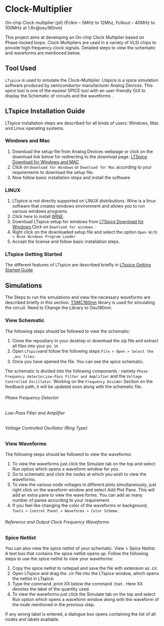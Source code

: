# Clock-Multiplier
On-chip Clock multiplier (pll) (Fclkin – 5MHz to 12Mhz, Fclkout – 40MHz to 100MHz at 1.8v@osu180nm)

This project aims at developing an On-chip Clock Multiplier based on Phase-locked loops. Clock Multipliers are used in a variety of VLSI chips to provide high frequency clock signals. Detailed steps to view the schematic and waveforms are mentioned below.


## Tool Used
```LTspice``` is used to simulate the Clock-Multiplier. Ltspice is a spice
simulation software produced by semiconductor manufacturer Analog Devices. This spice tool
is one of the easiest SPICE tool with an user-friendly GUI to display the Schematic of circuits and the waveforms .

## LTspice Installation Guide
LTspice installation steps are described for all kinds of users: Windows, Mac and Linux operating systems.

### Windows and Mac

1. Download the setup file from Analog Devices webpage or click on the download link below for redirecting to the download page. 
   [LTSpice Download for Windows and MAC](https://www.analog.com/en/design-center/design-tools-and-calculators/ltspice-simulator.html)
2. Click on ```Download for Windows``` or ```Download for Mac```  according to your requirements to download the setup file.
3. Now follow basic installation steps and install the software.

### LINUX

1. LTspice is not directly supported on LINUX distributions. Wine is a linux software that creates windows environment and allows you to run various windows programs.
2. Click here to install [WINE](https://wiki.winehq.org/Download).
3. Download LTspice setup for windows from [LTSpice Download for Windows](https://www.analog.com/en/design-center/design-tools-and-calculators/ltspice-simulator.html).Click on ```Download for windows``` .
4. Right click on the downloaded setup file and select the option ```Open With > Wine Windows Program Loader```
5. Accept the license and follow basic installation steps.

### LTspice Getting Started

The different features of LTspice are described briefly in [LTspice Getting Started Guide](https://www.analog.com/media/en/simulation-models/spice-models/LTspiceGettingStartedGuide.pdf?modelType=spice-models)
## Simulations
The Steps to run the simulations and view the necessary waveforms are described briefly in this section.
[TSMC180nm](https://user.eng.umd.edu/~newcomb/courses/spring2010/303/tsmc180nmcmos.lib) library is used for simulating the circuit. Need to Change the Library to Osu180nm.
### View Schematic 

The following steps should be followed to view the schematic:

1. Clone the repositary in your desktop or download the zip file and extract all files into
your pc. \n
2. Open ``` LTspice ```and follow the following steps
 ``` File > Open > Select the .asc files ```. 
3. Once you have opened the file. You can see the spice schematic.

The schematic is divided into the following components : namely ```Phase Frequency detector```,``` Low-Pass Filter and Amplifier ``` and the ```Voltage Controlled Oscillator```. Working on the ```Frequency Divider``` Section on the feedback path, it will be updated soon along with the schematic file.
###### Phase Frequency Detector

###### Low-Pass Filter and Amplifier 

###### Voltage Controlled Oscillator (Ring Type)


### View Waveforms 

The following steps should be followed to view the waveforms:

1. To view the waveforms just click the Simulate tab on the top and select Run
option which opens a waveform window for you.
2. Go to schematic and click the nodes at which you wish to view the waveforms.
3. To view the various node voltages in different plots simultaneously, just right click on the
waveform window and select Add Plot Pane. This will add an extra pane to view the wave forms.
You can add as many number of panes according to your requirement.
4. If you feel like changing the color of the waveforms or background, ```Tools > Control Panel > Waveforms > Color Scheme.```

###### Reference and Output Clock Frequency Waveforms

### Spice Netlist
You can also view the spice netlist of your schematic. View > Spice Netlist.
A text box that contains the spice netlist opens up.
Follow the following steps to use the spice netlist to view your waveforms:

1. Copy the spice netlist to notepad and save the file with extension as .cir.
2. Open LTspice and drag the .cir file into the LTspice window, which opens the netlist in LTspice.
3. Type the command .print XX below the command .tran . Here XX denotes the label of the quantity used.
4. To view the waveforms just click the Simulate tab on the top and select Run
option which opens a waveform window along with the waveform of the node mentioned in the previous step.

If any wrong label is entered, a dialogue box opens containing the list of all nodes and labels available.
